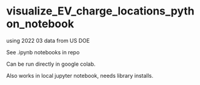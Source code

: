 # visualize_EV_charge_locations_python_notebook
using 2022 03 data from US DOE

See .ipynb notebooks in repo

Can be run directly in google colab.

Also works in local jupyter notebook, needs library installs.
